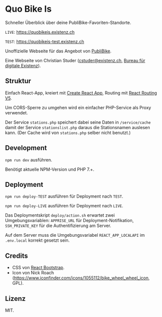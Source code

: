 # Quo Bike Is

Schneller Überblick über deine PubliBike-Favoriten-Standorte.

`LIVE`: <https://quobikeis.existenz.ch>

`TEST`: <https://quobikeis-test.existenz.ch>

Unoffizielle Webseite für das Angebot von [PubliBike](https://www.publibike.ch).

Eine Webseite von Christian Studer ([cstuder@existenz.ch](mailto:cstuder@existenz.ch), [Bureau für digitale Existenz](http://bureau.existenz.ch/)).

## Struktur

Einfach React-App, kreiert mit [Create React App](https://github.com/facebook/create-react-app), Routing mit [React Routing V5](https://reacttraining.com/react-router/).

Um CORS-Sperre zu umgehen wird ein einfacher PHP-Service als Proxy verwendet.

Der Service `stations.php` speichert dabei seine Daten in `/service/cache` damit der Service `stationslist.php` daraus die Stationsnamen auslesen kann. (Der Cache wird von `stations.php` selber nicht benutzt.)

## Development

`npm run dev` ausführen.

Benötigt aktuelle NPM-Version und PHP 7.+.

## Deployment

`npm run deploy-TEST` ausführen für Deployment nach `TEST`.

`npm run deploy-LIVE` ausführen für Deployment nach `LIVE`.

Das Deploymentskript `deploy/action.sh` erwartet zwei Umgebungsvariablen: `APPRISE_URL` für Deployment-Notifikation, `SSH_PRIVATE_KEY` für die Authentifizierung am Server.

Auf dem Server muss die Umgebungsvariabel `REACT_APP_LOCALAPI` im `.env.local` korrekt gesetzt sein.

## Credits

- CSS von [React Bootstrap](https://react-bootstrap.netlify.com/).
- Icon von Nick Roach (<https://www.iconfinder.com/icons/1055112/bike_wheel_wheel_icon>, GPL).

## Lizenz

MIT.
